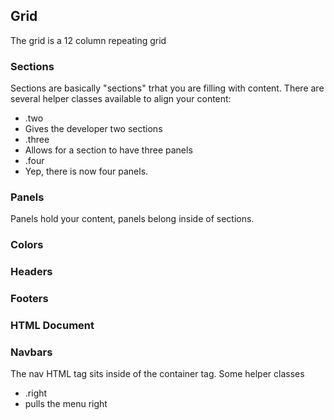 ## Grid
The grid is a 12 column repeating grid

### Sections
Sections are basically "sections" trhat you are filling with content. There are several helper classes available to align your content:
- .two 
 - Gives the developer two sections
- .three
 - Allows for a section to have three panels
- .four
 - Yep, there is now four panels.

### Panels
Panels hold your content, panels belong inside of sections.

### Colors

### Headers

### Footers

### HTML Document

### Navbars
The nav HTML tag sits inside of the container tag. Some helper classes
- .right
 - pulls the menu right
